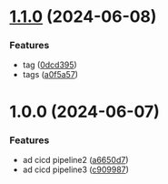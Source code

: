 # [1.1.0](https://github.com/Maza-Alain/ghactions-practice/compare/v1.0.0...v1.1.0) (2024-06-08)


### Features

* tag ([0dcd395](https://github.com/Maza-Alain/ghactions-practice/commit/0dcd395e233dc8b3b3bfd201cfda75bbd3475c30))
* tags ([a0f5a57](https://github.com/Maza-Alain/ghactions-practice/commit/a0f5a57e4f99d8b6d773af6581a50a7fe9062b9a))

# 1.0.0 (2024-06-07)


### Features

* ad cicd pipeline2 ([a6650d7](https://github.com/Maza-Alain/ghactions-practice/commit/a6650d75704fc0d02f0666b4e4119132bb4c3fdb))
* ad cicd pipeline3 ([c909987](https://github.com/Maza-Alain/ghactions-practice/commit/c90998712a0fee0946f4db6e04d03eef79071a06))
